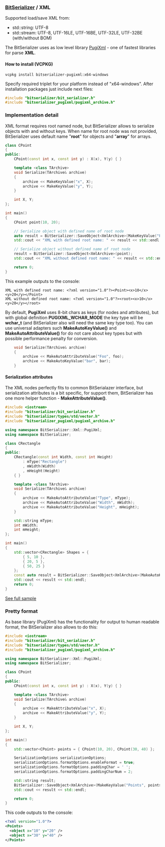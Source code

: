 ### [BitSerializer](../README.md) / XML

Supported load/save XML from:

- std::string: UTF-8
- std::stream: UTF-8, UTF-16LE, UTF-16BE, UTF-32LE, UTF-32BE (with/without BOM)

The BitSerializer uses as low level library [PugiXml](https://github.com/zeux/pugixml) - one of fastest libraries for parse **XML**.

#### How to install (VCPKG)
```shell
vcpkg install bitserializer-pugixml:x64-windows
```
Specify required triplet for your platform instead of "x64-windows".
After installation packages just include next files:
```cpp
#include "bitserializer/bit_serializer.h"
#include "bitserializer_pugixml/pugixml_archive.h"
```

### Implementation detail
XML format requires root named node, but BitSerializer allows to serialize objects with and without keys.
When name for root node was not provided, BitSerializer uses default name "**root**" for objects and "**array**" for arrays.
```cpp
class CPoint
{
public:
	CPoint(const int x, const int y) : X(x), Y(y) { }

	template <class TArchive>
	void Serialize(TArchive& archive)
	{
		archive << MakeKeyValue("x", X);
		archive << MakeKeyValue("y", Y);
	}

	int X, Y;
};

int main()
{
	CPoint point(10, 20);

	// Serialize object with defined name of root node
	auto result = BitSerializer::SaveObject<XmlArchive>(MakeKeyValue("Point", point));
	std::cout << "XML with defined root name: " << result << std::endl;

	// Serialize object without defined name of root node
	result = BitSerializer::SaveObject<XmlArchive>(point);
	std::cout << "XML without defined root name: " << result << std::endl;

	return 0;
}
```
This example outputs to the console:
```
XML with defined root name: <?xml version="1.0"?><Point><x>10</x><y>20</y></Point>
XML without defined root name: <?xml version="1.0"?><root><x>10</x><y>20</y></root>
```

By default, **PugiXml** uses 8-bit chars as keys (for nodes and attributes), but with global definition **PUGIXML_WCHAR_MODE** the key type will be **wchar_t** (and BitSerializer also will need the same key type too). You can use universal adapters such **MakeAutoKeyValue()** and **MakeAutoAttributeValue()** for do not care about key types but with possible performance penalty for conversion.
```cpp
	void Serialize(TArchive& archive)
	{
		archive << MakeAutoAttributeValue("Foo", foo);
		archive << MakeAutoKeyValue("bar", bar);
	}
```

#### Serialization attributes
The XML nodes perfectly fits to common BitSerialazer interface, but serialization attributes is a bit specific, for support them, BitSerializer has one more helper function - **MakeAttributeValue()**.
```cpp
#include <iostream>
#include "bitserializer/bit_serializer.h"
#include "bitserializer/types/std/vector.h"
#include "bitserializer_pugixml/pugixml_archive.h"

using namespace BitSerializer::Xml::PugiXml;
using namespace BitSerializer;

class CRectangle
{
public:
	CRectangle(const int Width, const int Height)
		: mType("Rectangle")
		, mWidth(Width)
		, mHeight(Height)
	{ }

	template <class TArchive>
	void Serialize(TArchive& archive)
	{
		archive << MakeAutoAttributeValue("Type", mType);
		archive << MakeAutoAttributeValue("Width", mWidth);
		archive << MakeAutoAttributeValue("Height", mHeight);
	}

	std::string mType;
	int mWidth;
	int mHeight;
};

int main()
{
	std::vector<CRectangle> Shapes = {
		{ 5, 10 },
		{ 20, 5 },
		{ 50, 25 }
	};
	const auto result = BitSerializer::SaveObject<XmlArchive>(MakeAutoKeyValue("Shapes", Shapes));
	std::cout << result << std::endl;
	return 0;
}
```
[See full sample](samples/serialize_xml_attributes/serialize_xml_attributes.cpp)

### Pretty format
As base library (PugiXml) has the functionality for output to human readable format, the BitSerializer also allows to do this:
```cpp
#include <iostream>
#include "bitserializer/bit_serializer.h"
#include "bitserializer/types/std/vector.h"
#include "bitserializer_pugixml/pugixml_archive.h"

using namespace BitSerializer::Xml::PugiXml;
using namespace BitSerializer;

class CPoint
{
public:
	CPoint(const int x, const int y) : X(x), Y(y) { }

	template <class TArchive>
	void Serialize(TArchive& archive)
	{
		archive << MakeAttributeValue("x", X);
		archive << MakeAttributeValue("y", Y);
	}

	int X, Y;
};

int main()
{
	std::vector<CPoint> points = { CPoint(10, 20), CPoint(30, 40) };

	SerializationOptions serializationOptions;
	serializationOptions.formatOptions.enableFormat = true;
	serializationOptions.formatOptions.paddingChar = ' ';
	serializationOptions.formatOptions.paddingCharNum = 2;

	std::string result;
	BitSerializer::SaveObject<XmlArchive>(MakeKeyValue("Points", points), result, serializationOptions);
	std::cout << result << std::endl;

	return 0;
}
```
This code outputs to the console:
```xml
<?xml version="1.0"?>
<Points>
  <object x="10" y="20" />
  <object x="30" y="40" />
</Points>
```